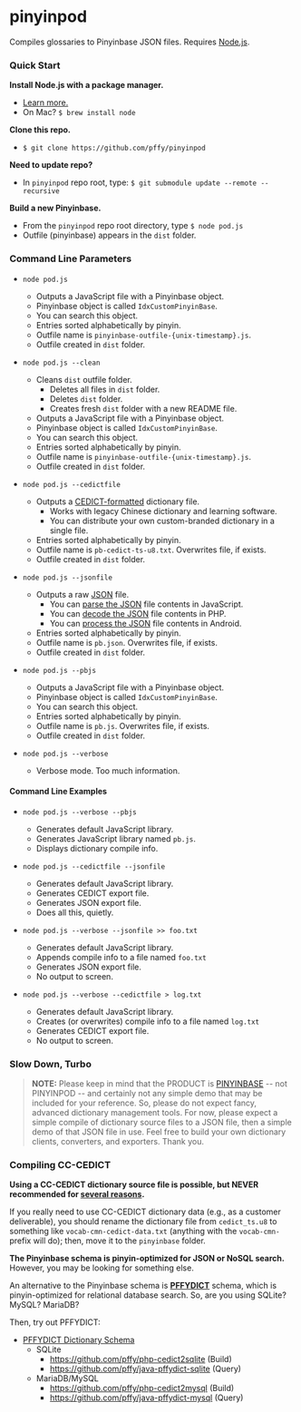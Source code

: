 # pinyinpod
Compiles glossaries to Pinyinbase JSON files. Requires [Node.js][nodejs_page].


### Quick Start

**Install Node.js with a package manager.**
+ [Learn more.][gh_getnode]
+ On Mac? `$ brew install node`

**Clone this repo.**
+ `$ git clone https://github.com/pffy/pinyinpod`

**Need to update repo?**
+ In `pinyinpod` repo root, type: `$ git submodule update --remote --recursive`

**Build a new Pinyinbase.**
+ From the `pinyinpod` repo root directory, type `$ node pod.js`
+ Outfile (pinyinbase) appears in the `dist` folder.


### Command Line Parameters

  + `node pod.js`
    + Outputs a JavaScript file with a Pinyinbase object.
  	+ Pinyinbase object is called `IdxCustomPinyinBase`.
  	+ You can search this object.
    + Entries sorted alphabetically by pinyin.
  	+ Outfile name is `pinyinbase-outfile-{unix-timestamp}.js`.
  	+ Outfile created in `dist` folder.

  + `node pod.js --clean`
    + Cleans `dist` outfile folder.
      + Deletes all files in `dist` folder.
      + Deletes `dist` folder.
      + Creates fresh `dist` folder with a new README file.
    + Outputs a JavaScript file with a Pinyinbase object.
    + Pinyinbase object is called `IdxCustomPinyinBase`.
    + You can search this object.
    + Entries sorted alphabetically by pinyin.
    + Outfile name is `pinyinbase-outfile-{unix-timestamp}.js`.
    + Outfile created in `dist` folder.

  + `node pod.js --cedictfile`
    + Outputs a [CEDICT-formatted][cedict_syntax] dictionary file.
      + Works with legacy Chinese dictionary and learning software.
      + You can distribute your own custom-branded dictionary in a single file.
    + Entries sorted alphabetically by pinyin.
    + Outfile name is `pb-cedict-ts-u8.txt`. Overwrites file, if exists.
    + Outfile created in `dist` folder.

  + `node pod.js --jsonfile`
    + Outputs a raw [JSON][json_home] file.
      + You can [parse the JSON][json_parse] file contents in JavaScript.
      + You can [decode the JSON][json_decode] file contents in PHP.
      + You can [process the JSON][json_android] file contents in Android.
    + Entries sorted alphabetically by pinyin.
  	+ Outfile name is `pb.json`. Overwrites file, if exists.
    + Outfile created in `dist` folder.

  + `node pod.js --pbjs`
    + Outputs a JavaScript file with a Pinyinbase object.
    + Pinyinbase object is called `IdxCustomPinyinBase`.
    + You can search this object.
    + Entries sorted alphabetically by pinyin.
  	+ Outfile name is `pb.js`. Overwrites file, if exists.
    + Outfile created in `dist` folder.

  + `node pod.js --verbose`
  	+ Verbose mode. Too much information.

#### Command Line Examples

+ `node pod.js --verbose --pbjs`
  + Generates default JavaScript library.
  + Generates JavaScript library named `pb.js`.
  + Displays dictionary compile info.

+ `node pod.js --cedictfile --jsonfile`
  + Generates default JavaScript library.
  + Generates CEDICT export file.
  + Generates JSON export file.
  + Does all this, quietly.

+ `node pod.js --verbose --jsonfile >> foo.txt`
  + Generates default JavaScript library.
  + Appends compile info to a file named `foo.txt`
  + Generates JSON export file.
  + No output to screen.

+ `node pod.js --verbose --cedictfile > log.txt`
  + Generates default JavaScript library.
  + Creates (or overwrites) compile info to a file named `log.txt`
  + Generates CEDICT export file.
  + No output to screen.

### Slow Down, Turbo

> **NOTE:** Please keep in mind that the PRODUCT is [PINYINBASE][gh_pinyinbase] -- not PINYINPOD -- and certainly not any simple demo that may be included for your reference. So, please do not expect fancy, advanced dictionary management tools. For now, please expect a simple compile of dictionary source files to a JSON file, then a simple demo of that JSON file in use. Feel free to build your own dictionary clients, converters, and exporters. Thank you.

### Compiling CC-CEDICT

**Using a CC-CEDICT dictionary source file is possible, but NEVER recommended for [several reasons][gh_casestudy].**

If you really need to use CC-CEDICT dictionary data (e.g., as a customer deliverable), you should rename the dictionary file from `cedict_ts.u8` to something like `vocab-cmn-cedict-data.txt` (anything with the `vocab-cmn-` prefix will do); then, move it to the `pinyinbase` folder.

**The Pinyinbase schema is pinyin-optimized for JSON or NoSQL search.** However, you may be looking for something else.

An alternative to the Pinyinbase schema is **[PFFYDICT][gh_pffydict]** schema, which is pinyin-optimized for relational database search. So, are you using SQLite? MySQL? MariaDB?

Then, try out PFFYDICT:

  + [PFFYDICT Dictionary Schema][gh_pffydict]
    + SQLite
      + https://github.com/pffy/php-cedict2sqlite (Build)
      + https://github.com/pffy/java-pffydict-sqlite (Query)
    + MariaDB/MySQL
      + https://github.com/pffy/php-cedict2mysql (Build)
      + https://github.com/pffy/java-pffydict-mysql (Query)



[cedict_syntax]: http://cc-cedict.org/wiki/format:syntax
[gh_casestudy]: https://github.com/pffy/pinyinbase#case-studies
[gh_getnode]: https://github.com/nodejs/node-v0.x-archive/wiki/Installing-Node.js-via-package-manager
[gh_pffydict]: https://github.com/pffy/pffydict
[gh_pinyinbase]: https://github.com/pffy/pinyinbase
[json_android]: http://developer.android.com/reference/org/json/JSONObject.html
[json_api]: http://jsonapi.org/
[json_decode]: http://php.net/manual/en/function.json-decode.php
[json_home]: http://www.json.org/
[json_java]: https://github.com/douglascrockford/JSON-java
[json_parse]: https://developer.mozilla.org/en-US/docs/Web/JavaScript/Reference/Global_Objects/JSON/parse
[nodejs_page]: https://nodejs.org/en/download/
